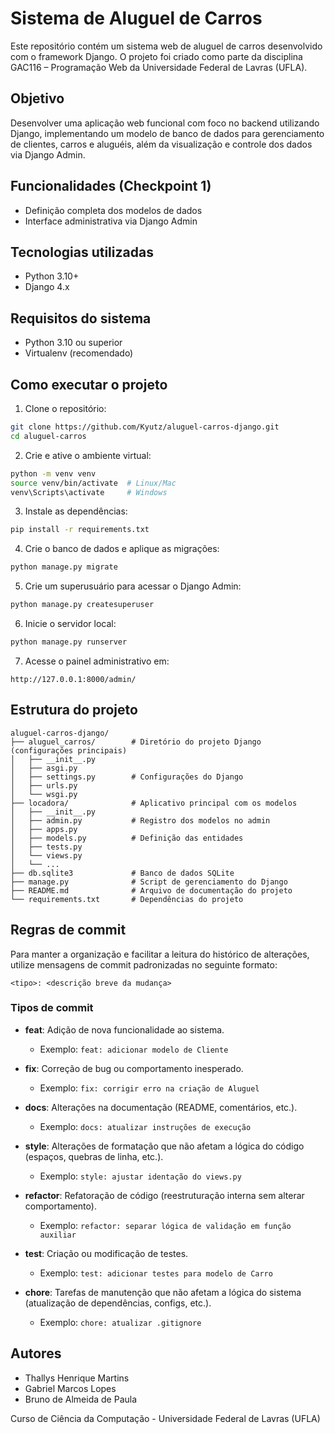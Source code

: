 # Sistema de Aluguel de Carros

Este repositório contém um sistema web de aluguel de carros desenvolvido com o framework Django. O projeto foi criado como parte da disciplina GAC116 – Programação Web da Universidade Federal de Lavras (UFLA).

## Objetivo

Desenvolver uma aplicação web funcional com foco no backend utilizando Django, implementando um modelo de banco de dados para gerenciamento de clientes, carros e aluguéis, além da visualização e controle dos dados via Django Admin.

## Funcionalidades (Checkpoint 1)

- Definição completa dos modelos de dados
- Interface administrativa via Django Admin

## Tecnologias utilizadas

- Python 3.10+
- Django 4.x

## Requisitos do sistema

- Python 3.10 ou superior
- Virtualenv (recomendado)

## Como executar o projeto

1. Clone o repositório:

```bash
git clone https://github.com/Kyutz/aluguel-carros-django.git
cd aluguel-carros
```

2. Crie e ative o ambiente virtual:

```bash
python -m venv venv
source venv/bin/activate  # Linux/Mac
venv\Scripts\activate     # Windows
```

3. Instale as dependências:

```bash
pip install -r requirements.txt
```

4. Crie o banco de dados e aplique as migrações:

```bash
python manage.py migrate
```

5. Crie um superusuário para acessar o Django Admin:

```bash
python manage.py createsuperuser
```

6. Inicie o servidor local:

```bash
python manage.py runserver
```

7. Acesse o painel administrativo em:

```
http://127.0.0.1:8000/admin/
```

## Estrutura do projeto

```
aluguel-carros-django/
├── aluguel_carros/        # Diretório do projeto Django (configurações principais)
│   ├── __init__.py
│   ├── asgi.py
│   ├── settings.py        # Configurações do Django
│   ├── urls.py
│   └── wsgi.py
├── locadora/              # Aplicativo principal com os modelos
│   ├── __init__.py
│   ├── admin.py           # Registro dos modelos no admin
│   ├── apps.py
│   ├── models.py          # Definição das entidades
│   ├── tests.py
│   └── views.py
│   └── ...
├── db.sqlite3             # Banco de dados SQLite
├── manage.py              # Script de gerenciamento do Django
├── README.md              # Arquivo de documentação do projeto
└── requirements.txt       # Dependências do projeto
```

## Regras de commit

Para manter a organização e facilitar a leitura do histórico de alterações, utilize mensagens de commit padronizadas no seguinte formato:

```
<tipo>: <descrição breve da mudança>
```

### Tipos de commit

- **feat**: Adição de nova funcionalidade ao sistema.
  - Exemplo: `feat: adicionar modelo de Cliente`

- **fix**: Correção de bug ou comportamento inesperado.
  - Exemplo: `fix: corrigir erro na criação de Aluguel`

- **docs**: Alterações na documentação (README, comentários, etc.).
  - Exemplo: `docs: atualizar instruções de execução`

- **style**: Alterações de formatação que não afetam a lógica do código (espaços, quebras de linha, etc.).
  - Exemplo: `style: ajustar identação do views.py`

- **refactor**: Refatoração de código (reestruturação interna sem alterar comportamento).
  - Exemplo: `refactor: separar lógica de validação em função auxiliar`

- **test**: Criação ou modificação de testes.
  - Exemplo: `test: adicionar testes para modelo de Carro`

- **chore**: Tarefas de manutenção que não afetam a lógica do sistema (atualização de dependências, configs, etc.).
  - Exemplo: `chore: atualizar .gitignore`

## Autores

- Thallys Henrique Martins
- Gabriel Marcos Lopes
- Bruno de Almeida de Paula

Curso de Ciência da Computação - Universidade Federal de Lavras (UFLA)
